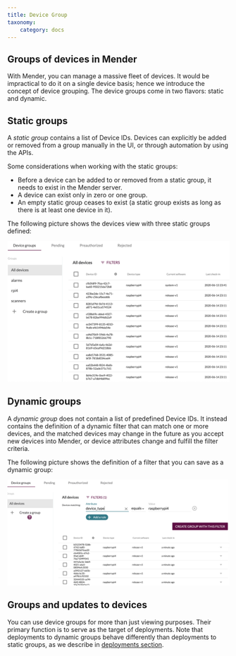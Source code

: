 ```yaml
---
title: Device Group
taxonomy:
    category: docs
---
```


## Groups of devices in Mender

With Mender, you can manage a massive fleet of devices. It would be impractical
to do it on a single device basis; hence we introduce the concept of device grouping.
The device groups come in two flavors: static and dynamic.

## Static groups

A *static group* contains a list of Device IDs. Devices can explicitly be added or removed from a group manually in the UI, or through automation by using the APIs.

Some considerations when working with the static groups:
* Before a device can be added to or removed from a static group, it needs to exist in the Mender server.
* A device can exist only in zero or one group.
* An empty static group ceases to exist (a static group exists as long as there is at least one device in it).

The following picture shows the devices view with three static groups defined:

![groups](groups.png)

## Dynamic groups

A *dynamic group* does not contain a list of predefined Device IDs. It instead
contains the definition of a dynamic filter that can match one or more devices,
and the matched devices may change in the future as you accept new devices into
Mender, or device attributes change and fulfill the filter criteria.

The following picture shows the definition of a filter that you can save as a dynamic group:

![dynamic groups](filters.png)

## Groups and updates to devices

You can use device groups for more than just viewing purposes. Their primary function
is to serve as the target of deployments. Note that deployments to dynamic groups
behave differently than deployments to static groups, as we
describe in [deployments section](../04.Deployment/docs.md).
